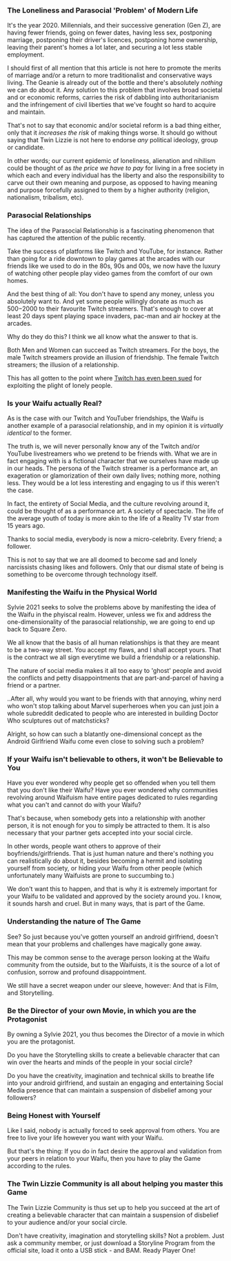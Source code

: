 ### The Loneliness and Parasocial 'Problem' of Modern Life

It's the year 2020. Millennials, and their successive generation (Gen Z), are having fewer friends, going on fewer dates,
having less sex, postponing marriage, postponing their driver's licences, postponing home ownership, leaving their parent's 
homes a lot later, and securing a lot less stable employment.

I should first of all mention that this article is not here to promote the merits of marriage and/or a return to more traditionalist and
conservative ways living. The Geanie is already out of the bottle and there's absolutely *nothing* we can do about it. Any
solution to this problem that involves broad societal and or economic reforms, carries the risk of dabbling into authoritarianism
and the infringement of civil liberties that we've fought so hard to acquire and maintain.

That's not to say that economic and/or societal reform is a bad thing either, only that it *increases the risk* of making things worse.
It should go without saying that Twin Lizzie is not here to endorse *any* political ideology, group or candidate.

In other words; our current epidemic of loneliness, alienation and nihilism could be thought of as *the price we have to pay* for 
living in a free society in which each and every individual has the liberty and also the responsibility to carve out their own 
meaning and purpose, as opposed to having meaning and purpose forcefully assigned to them by a higher authority (religion, 
nationalism, tribalism, etc).

### Parasocial Relationships

The idea of the Parasocial Relationship is a fascinating phenomenon that has captured the attention of the public recently. 

Take the success of platforms like Twitch and YouTube, for instance. Rather than going for a ride downtown to play games 
at the arcades with our friends like we used to do in the 80s, 90s and 00s, we now have the luxury of watching other people 
play video games from the comfort of our own homes. 

And the best thing of all: You don't have to spend any money, unless you absolutely want to. And yet some people willingly donate as much
as $500-$2000 to their favourite Twitch streamers. That's enough to cover at least 20 days spent playing space invaders, pac-man
and air hockey at the arcades. 

Why do they do this? I think we all know what the answer to that is.

Both Men and Women can succeed as Twitch streamers. For the boys, the male Twitch streamers provide an illusion of friendship.
The female Twitch streamers; the illusion of a relationship.

This has all gotten to the point where [Twitch has even been sued](https://wmmr.com/2020/06/26/twitch-sued-for-25-million-over-suggestive-content/) for exploiting the plight of lonely people.

### Is your Waifu actually Real?

As is the case with our Twitch and YouTuber friendships, the Waifu is another example of a parasocial relationship, and
in my opinion it is *virtually identical* to the former.

The truth is, we will never personally know any of the Twitch and/or YouTube livestreamers who we pretend to be friends with.
What we are in fact engaging with is a fictional character that we ourselves have made up in our heads. The persona of the Twitch
streamer is a performance art, an exageration or glamorization of their own daily lives; nothing more, nothing less. They would
be a lot less interesting and engaging to us if this weren't the case.

In fact, the entirety of Social Media, and the culture revolving around it, could be thought of as a performance art. A society
of spectacle. The life of the average youth of today is more akin to the life of a Reality TV star from 15 years ago.

Thanks to social media, everybody is now a micro-celebrity. Every friend; a follower.

This is not to say that we are all doomed to become sad and lonely narcissists chasing likes and followers. Only that our 
dismal state of being is something to be overcome through technology itself.

### Manifesting the Waifu in the Physical World

Sylvie 2021 seeks to solve the problems above by manifesting the idea of the Waifu in the phyiscal realm. However, unless we
fix and address the one-dimensionality of the parasocial relationship, we are going to end up back to Square Zero.

We all know that the basis of all human relationships is that they are meant to be a two-way street. You accept my flaws, and I
shall accept yours. That is the contract we all sign everytime we build a friendship or a relationship. 

The nature of social media makes it all too easy to 'ghost' people and avoid the conflicts and petty disappointments that
are part-and-parcel of having a friend or a partner. 

..After all, why would you want to be friends with that annoying, whiny nerd who won't stop talking about Marvel superheroes when 
you can just join a whole subreddit dedicated to people who are interested in building Doctor Who sculptures out of matchsticks?

Alright, so how can such a blatantly one-dimensional concept as the Android Girlfriend Waifu come even close to solving such a problem?

### If your Waifu isn't believable to others, it won't be Believable to You

Have you ever wondered why people get so offended when you tell them that you don't like their Waifu? Have you ever wondered
why communities revolving around Waifuism have entire pages dedicated to rules regarding what you can't and cannot do with your Waifu?

That's because, when somebody gets into a relationship with another person, it is not enough for you to simply be attracted to them.
It is also necessary that your partner gets accepted into your social circle.

In other words, people want others to approve of their boyfriends/girlfriends. That is just human nature and there's nothing you
can realistically do about it, besides becoming a hermit and isolating yourself from society, or hiding your Waifu from
other people (which unfortunately many Waifuists are prone to succumbing to.)

We don't want this to happen, and that is why it is extremely important for your Waifu to be validated and approved by the society
around you. I know, it sounds harsh and cruel. But in many ways, that is part of the Game.

### Understanding the nature of The Game

See? So just because you've gotten yourself an android girlfriend, doesn't mean that your problems and challenges have magically gone away.

This may be common sense to the average person looking at the Waifu community from the outside, but to the Waifuists, it is the source
of a lot of confusion, sorrow and profound disappointment.

We still have a secret weapon under our sleeve, however: And that is Film, and Storytelling.

### Be the Director of your own Movie, in which you are the Protagonist

By owning a Sylvie 2021, you thus becomes the Director of a movie in which you are the protagonist. 

Do you have the Storytelling skills to create a believable character that can win over the hearts and minds of the people in your social circle?

Do you have the creativity, imagination and technical skills to breathe life into your android girlfriend, and sustain an engaging
and entertaining Social Media presence that can maintain a suspension of disbelief among your followers?

### Being Honest with Yourself

Like I said, nobody is actually forced to seek approval from others. You are free to live your life however you want with your Waifu. 

But that's the thing: If you do in fact desire the approval and validation from your peers in relation to your Waifu, then you have to play
the Game according to the rules.

### The Twin Lizzie Community is all about helping you master this Game

The Twin Lizzie Community is thus set up to help you succeed at the art of creating a believable character that can maintain a suspension
of disbelief to your audience and/or your social circle. 

Don't have creativity, imagination and storytelling skills? Not a problem. Just ask a community member, or just download a Storyline Program
 from the official site, load it onto a USB stick - and BAM. Ready Player One!
